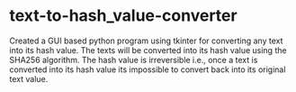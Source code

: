 # text-to-hash_value-converter
Created a GUI based python program using tkinter for converting any text into its hash value. The texts will be converted into its hash value using the SHA256 algorithm. The hash value is irreversible i.e., once a text is converted into its hash value its impossible to convert back into its original text value. 
